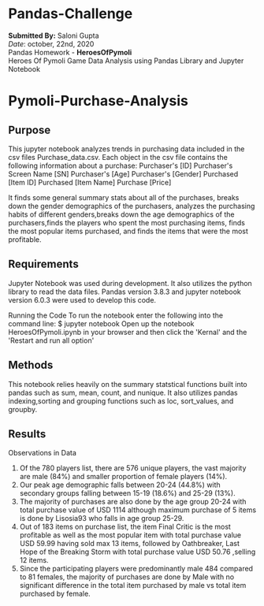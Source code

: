 # Pandas-Challenge
**Submitted By:** Saloni Gupta\
_Date_: october, 22nd, 2020\
Pandas Homework - **HeroesOfPymoli** <br/>
Heroes Of Pymoli Game Data Analysis using Pandas Library and Jupyter Notebook

# Pymoli-Purchase-Analysis <br/>
## Purpose <br/>
This jupyter notebook analyzes trends in purchasing data included in the csv files Purchase_data.csv.
Each object in the csv file contains the following information about a purchase:
Purchaser's [ID]
Purchaser's Screen Name [SN]
Purchaser's [Age]
Purchaser's [Gender]
Purchased [Item ID]
Purchased [Item Name]
Purchase [Price]

It finds some general summary stats about all of the purchases, breaks down the gender demographics of the purchasers, analyzes the purchasing habits of different genders,breaks down the age demographics of the purchasers,finds the players who spent the most purchasing items, finds the most popular items purchased, and finds the items that were the most profitable.

## Requirements <br/>
Jupyter Notebook was used during development. It also utilizes the python library to read the data files. Pandas version 3.8.3 and jupyter notebook version 6.0.3 were used to develop this code.

Running the Code To run the notebook enter the following into the command line: $ jupyter notebook Open up the notebook HeroesOfPymoli.ipynb in your browser and then click the 'Kernal' and the 'Restart and run all option'

## Methods <br/>
This notebook relies heavily on the summary statstical functions built into pandas such as sum, mean, count, and nunique. It also utilizes pandas indexing,sorting and grouping functions such as loc, sort_values, and groupby.

## Results <br/>
Observations in Data <br/>
1) Of the 780 players list, there are 576 unique players, the vast majority are male (84%) and smaller proportion of female players (14%).
2) Our peak age demographic falls between 20-24 (44.8%) with secondary groups falling between 15-19 (18.6%) and 25-29 (13%).
3) The majority of purchases are also done by the age group 20-24 with total purchase value of USD 1114 although maximum purchase of 5 items is done by Lisosia93 who falls in age group 25-29.
4) Out of 183 items on purchase list, the item  Final Critic is the most profitable as well as the most popular item with total purchase value USD 59.99 having sold max 13 items, followed by Oathbreaker, Last Hope of the Breaking Storm with total purchase value USD 50.76 ,selling 12 items.
5) Since the participating players were predominantly male 484 compared to 81 females, the majority of purchases are done by Male with no significant difference in the total item purchased by male vs total item purchased by female.

